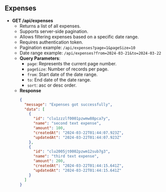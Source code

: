 ## Expenses

- **GET /api/expenses**
  - Returns a list of all expenses.
  - Supports server-side pagination.
  - Allows filtering expenses based on a specific date range.
  - Requires authentication token.
  - Pagination example: `/api/expenses?page=1&pageSize=10`
  - Date range example: `/api/expenses?from=2024-03-21&to=2024-03-22`
  - **Query Parameters**:
    - `page`: Represents the current page number.
    - `pageSize`: Number of records per page.
    - `from`: Start date of the date range.
    - `to`: End date of the date range.
    - `sort`: asc or desc order.
  - **Response**
    ```json
    {
      "message": "Expenses got successfully",
      "data": [
        {
          "id": "clu1zzzlf0001pzwmw88pca7y",
          "name": "second text expense",
          "amount": 100,
          "createdAt": "2024-03-22T01:44:07.923Z",
          "updatedAt": "2024-03-22T01:44:07.923Z"
        },
        {
          "id": "clu2005jt0002pzwm12sub7g3",
          "name": "third text expense",
          "amount": 200,
          "createdAt": "2024-03-22T01:44:15.641Z",
          "updatedAt": "2024-03-22T01:44:15.641Z"
        }
      ]
    }
    ```
